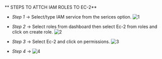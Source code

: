 ** STEPS TO ATTCH IAM ROLES TO EC-2**

- *Step 1*
-> Select/type  IAM service from the serices option.
![1](https://user-images.githubusercontent.com/44541800/81148902-c7520c00-8f9a-11ea-8314-c713016cf6ac.png)

- *Step 2*
-> Select roles from dashboard then select Ec-2 from roles and click on create role.
![2](https://user-images.githubusercontent.com/44541800/81148242-89081d00-8f99-11ea-9320-ef41ca6b130b.png)

- *Step 3*
-> Select Ec-2 and click on permissions.
![3](https://user-images.githubusercontent.com/44541800/81149323-a0480a00-8f9b-11ea-84b6-3b61c9d36e14.png)

- *Step 4*
->
![4](https://user-images.githubusercontent.com/44541800/81150533-a63eea80-8f9d-11ea-96a5-4dc44f5e738a.png)

